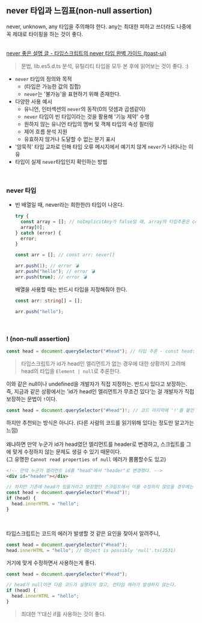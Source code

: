 ## never 타입과 느낌표(non-null assertion)

never, unknown, any 타입을 주의해야 한다. any는 최대한 피하고 쓰더라도 나중에 꼭 제대로 타이핑을 하는 것이 좋다.<br /><br />

[never 좋은 설명 글 - 타입스크립트의 never 타입 완벽 가이드 (toast-ui)](https://ui.toast.com/weekly-pick/ko_20220323)

> 문법, lib.es5.d.ts 분석, 유틸리티 타입을 모두 본 후에 읽어보는 것이 좋다. :)

- `never` 타입의 정의와 목적
  - (타입은 가능한 값의 집합)
  - `never`는 '불가능'을 표현하기 위해 존재한다.
- 다양한 사용 예시
  - 유니언, 인터섹션의 `never`의 동작(0의 덧셈과 곱셈같이)
  - `never` 타입이 빈 타입이라는 것을 활용해 '기능 제약' 수행
  - 원하지 않는 유니언 타입의 멤버 및 객체 타입의 속성 필터링
  - 제어 흐름 분석 지원
  - 유효하지 않거나 도달할 수 없는 분기 표시
- '암묵적' 타입 교차로 인해 타입 오류 메시지에서 예기치 않게 `never`가 나타나는 이유
- 타입이 실제 `never`타입인지 확인하는 방법

<br />

### never 타입

- 빈 배열일 때, never라는 희한한(!) 타입이 나온다.

  ```ts
  try {
    const array = []; // noImplicitAny가 false일 때, array의 타입추론은 const array: never[]
    array[0];
  } catch (error) {
    error;
  }
  ```

  ```ts
  const arr = []; // const arr: never[]

  arr.push(1); // error 💣
  arr.push("hello"); // error 💣
  arr.push(true); // error 💣
  ```

  배열을 사용할 때는 반드시 타입을 지정해줘야 한다. <br />

  ```ts
  const arr: string[] = [];

  arr.push("hello");
  ```

<br />

### ! (non-null assertion)

```ts
const head = document.querySelector("#head"); // 타입 추론 - const head: Element | null
```

> 타입스크립트가 id가 head인 엘리먼트가 없는 경우에 대한 상황까지 고려해 head의 타입을 `Element | null`로 추론한다.

이와 같은 null이나 undefined을 개발자가 직접 지정하는. 반드시 있다고 보장하는. <br />
즉, 지금과 같은 상황에서는 'id가 head인 엘리먼트가 무조건 있다'는 걸 개발자가 직접 보장하는 문법이 `!`이다.<br />

```ts
const head = document.querySelector("#head")!; // 코드 마지막에 '!'를 붙인 타입추론 결과 - const head: Element
```

하지만 추천되는 방식은 아니다. (다른 사람의 코드를 읽기위해 있다는 정도만 알고가는 느낌)<br />
<br />
왜냐하면 만약 누군가 id가 head였던 엘리먼트를 header로 변경하고, 스크립트를 그에 맞게 수정하지 않는 문제도 생길 수 있기 때문이다.<br />
(그 유명한 `Cannot read properties of null` 에러가 뿜뿜할수도 있고)<br />

```html
<!-- 만약 누군가 엘리먼트 id를 "head"에서 "header"로 변경했다. -->
<div id="header"></div>
```

```ts
// 하지만 기존에 head가 있을거라고 보장했던 스크립트에서 이를 수정하지 않았을 경우에는 문제가 생길 수 있는 여지가 있다. (사람이 하는 일 🥲)
const head = document.querySelector("#head")!;
if (head) {
  head.innerHTML = "hello";
}
```
<br />

타입스크립트는 코드의 에러가 발생할 것 같은 요인을 찾아서 알려주니,

```ts
const head = document.querySelector("#head");
head.innerHTML = "hello"; // Object is possibly 'null'.ts(2531)
```

거기에 맞게 수정하면서 사용하는게 좋다.

```ts
const head = document.querySelector("#head");

// head가 null이면 다음 코드가 실행되지 않고, 런타임 에러가 발생하지 않는다.
if (head) {
  head.innerHTML = "hello";
}
```

> 최대한 '!'대신 if를 사용하는 것이 좋다.
